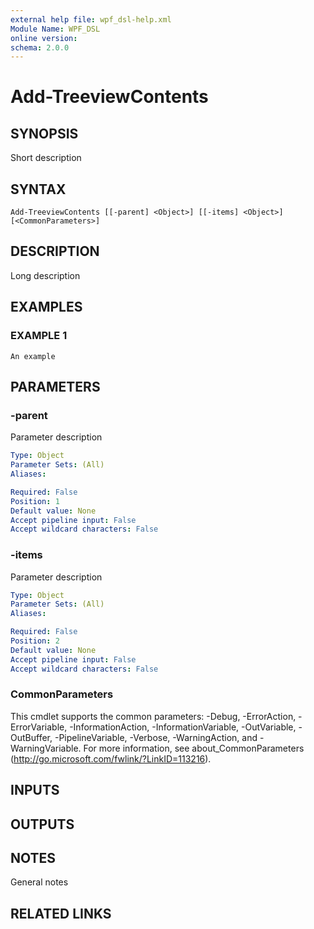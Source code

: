 ```yaml
---
external help file: wpf_dsl-help.xml
Module Name: WPF_DSL
online version:
schema: 2.0.0
---
```


# Add-TreeviewContents

## SYNOPSIS
Short description

## SYNTAX

```
Add-TreeviewContents [[-parent] <Object>] [[-items] <Object>] [<CommonParameters>]
```

## DESCRIPTION
Long description

## EXAMPLES

### EXAMPLE 1
```
An example
```

## PARAMETERS

### -parent
Parameter description

```yaml
Type: Object
Parameter Sets: (All)
Aliases:

Required: False
Position: 1
Default value: None
Accept pipeline input: False
Accept wildcard characters: False
```

### -items
Parameter description

```yaml
Type: Object
Parameter Sets: (All)
Aliases:

Required: False
Position: 2
Default value: None
Accept pipeline input: False
Accept wildcard characters: False
```

### CommonParameters
This cmdlet supports the common parameters: -Debug, -ErrorAction, -ErrorVariable, -InformationAction, -InformationVariable, -OutVariable, -OutBuffer, -PipelineVariable, -Verbose, -WarningAction, and -WarningVariable. For more information, see about_CommonParameters (http://go.microsoft.com/fwlink/?LinkID=113216).

## INPUTS

## OUTPUTS

## NOTES
General notes

## RELATED LINKS
